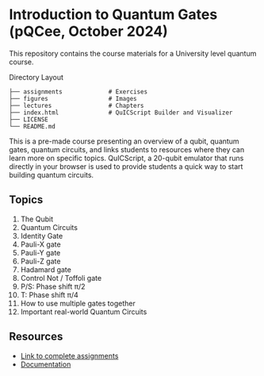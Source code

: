 # Introduction to Quantum Gates (pQCee, October 2024)

This repository contains the course materials for a University level quantum course.

Directory Layout

    ├── assignments             # Exercises
    ├── figures                 # Images
    ├── lectures                # Chapters
    ├── index.html              # QuICScript Builder and Visualizer
    ├── LICENSE
    └── README.md

This is a pre-made course presenting an overview of a qubit, quantum gates, quantum circuits, and links students to resources where they can learn more on specific topics. QuICScript, a 20-qubit emulator that runs directly in your browser is used to provide students a quick way to start building quantum circuits. 

## Topics

1. The Qubit
2. Quantum Circuits
3. Identity Gate
4. Pauli-X gate
5. Pauli-Y gate
6. Pauli-Z gate
7. Hadamard gate
8. Control Not / Toffoli gate
9. P/S: Phase shift π/2
10. T: Phase shift π/4
11. How to use multiple gates together
12. Important real-world Quantum Circuits

## Resources

- [Link to complete assignments](https://pqcee.github.io/Quantum-courses/)
- [Documentation](https://pqcee.github.io/QuICScript-manual/)
